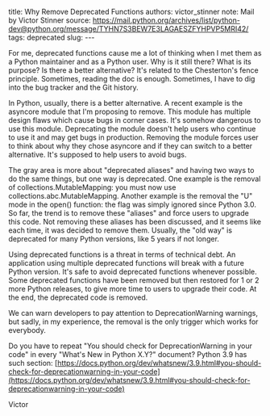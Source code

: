 title: Why Remove Deprecated Functions
authors: victor_stinner
note: Mail by Victor Stinner
source: https://mail.python.org/archives/list/python-dev@python.org/message/TYHN7S3BEW7E3LAGAESZFYHPVP5MRI42/
tags: deprecated
slug: ---


For me, deprecated functions cause me a lot of thinking when I met
them as a Python maintainer and as a Python user. Why is it still
there? What is its purpose? Is there a better alternative? It's
related to the Chesterton's fence principle. Sometimes, reading the
doc is enough. Sometimes, I have to dig into the bug tracker and the
Git history.

In Python, usually, there is a better alternative. A recent example is
the asyncore module that I'm proposing to remove. This module has
multiple design flaws which cause bugs in corner cases. It's somehow
dangerous to use this module. Deprecating the module doesn't help
users who continue to use it and may get bugs in production. Removing
the module forces user to think about why they chose asyncore and if
they can switch to a better alternative. It's supposed to help users
to avoid bugs.

The gray area is more about "deprecated aliases" and having two ways
to do the same things, but one way is deprecated. One example is the
removal of collections.MutableMapping: you must now use
collections.abc.MutableMapping. Another example is the removal the "U"
mode in the open() function: the flag was simply ignored since Python
3.0. So far, the trend is to remove these "aliases" and force users to
upgrade this code. Not removing these aliases has been discussed, and
it seems like each time, it was decided to remove them. Usually, the
"old way" is deprecated for many Python versions, like 5 years if not
longer.

Using deprecated functions is a threat in terms of technical debt. An
application using multiple deprecated functions will break with a
future Python version. It's safe to avoid deprecated functions
whenever possible. Some deprecated functions have been removed but
then restored for 1 or 2 more Python releases, to give more time to
users to upgrade their code. At the end, the deprecated code is
removed.

We can warn developers to pay attention to DeprecationWarning
warnings, but sadly, in my experience, the removal is the only trigger
which works for everybody.

Do you have to repeat "You should check for DeprecationWarning in your
code" in every "What's New in Python X.Y?" document? Python 3.9 has
such section:
[https://docs.python.org/dev/whatsnew/3.9.html#you-should-check-for-deprecationwarning-in-your-code](https://docs.python.org/dev/whatsnew/3.9.html#you-should-check-for-deprecationwarning-in-your-code)

Victor